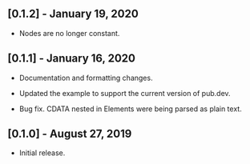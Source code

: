 ## [0.1.2] - January 19, 2020

* Nodes are no longer constant.

## [0.1.1] - January 16, 2020

* Documentation and formatting changes.

* Updated the example to support the current version of pub.dev.

* Bug fix. CDATA nested in Elements were being parsed as plain text.

## [0.1.0] - August 27, 2019

* Initial release.
